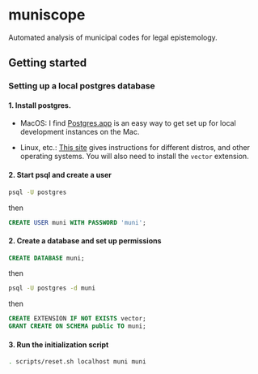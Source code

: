 # muniscope

Automated analysis of municipal codes for legal epistemology.

## Getting started

### Setting up a local postgres database

#### 1. Install postgres.

* MacOS: I find [Postgres.app](https://www.postgresql.org/download/macosx/) is an easy
way to get set up for local development instances on the Mac.

* Linux, etc.: [This site](https://www.postgresql.org/download/) gives instructions for
different distros, and other operating systems. You will also need to install the
`vector` extension.

#### 2. Start psql and create a user

```sh
psql -U postgres
```

then

```sql
CREATE USER muni WITH PASSWORD 'muni';
```

#### 2. Create a database and set up permissions

```sql
CREATE DATABASE muni;
```

then

```sh
psql -U postgres -d muni
```

then

```sql
CREATE EXTENSION IF NOT EXISTS vector;
GRANT CREATE ON SCHEMA public TO muni;
```

#### 3. Run the initialization script

```sh
. scripts/reset.sh localhost muni muni
```
